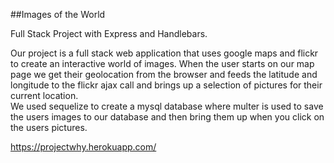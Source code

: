 ##Images of the World

Full Stack Project with Express and Handlebars.

Our project is a full stack web application that uses google maps and flickr to create an interactive world of images.  When the user starts on our map page we get their geolocation from the browser and feeds the latitude and longitude to the flickr ajax call and brings up a selection of pictures for their current location.  
We used sequelize to create a mysql database where multer is used to save the users images to our database and then bring them up when you click on the users pictures.

https://projectwhy.herokuapp.com/
